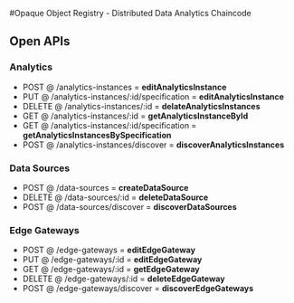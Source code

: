 #Opaque Object Registry - Distributed Data Analytics Chaincode

## Open APIs

### Analytics

* POST @ /analytics-instances   =  **editAnalyticsInstance**
* PUT @ /analytics-instances/:id/specification = **editAnalyticsInstance**
* DELETE @ /analytics-instances/:id = **delateAnalyticsInstances**
* GET @ /analytics-instances/:id = **getAnalyticsInstanceById**
* GET @ /analytics-instances/:id/specification = **getAnalyticsInstancesBySpecification**
* POST @ /analytics-instances/discover = **discoverAnalyticsInstances**

### Data Sources

* POST @ /data-sources = **createDataSource**
* DELETE @ /data-sources/:id = **deleteDataSource**
* POST  @ /data-sources/discover = **discoverDataSources**

### Edge Gateways

* POST @ /edge-gateways = **editEdgeGateway**
* PUT @ /edge-gateways/:id = **editEdgeGateway**
* GET @ /edge-gateways/:id = **getEdgeGateway**
* DELETE @ /edge-gateways/:id = **deleteEdgeGateway**
* POST @ /edge-gateways/discover = **discoverEdgeGateways**
